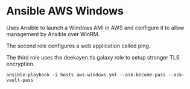 Ansible AWS Windows
===================

Uses Ansible to launch a Windows AMI in AWS and configure it to allow
management by Ansible over WinRM.

The second role configures a web application called ping.

The third role uses the deekayen.tls galaxy role to setup stronger TLS
encryption.

```
ansible-playbook -i hosts aws-windows.yml --ask-become-pass --ask-vault-pass
```

